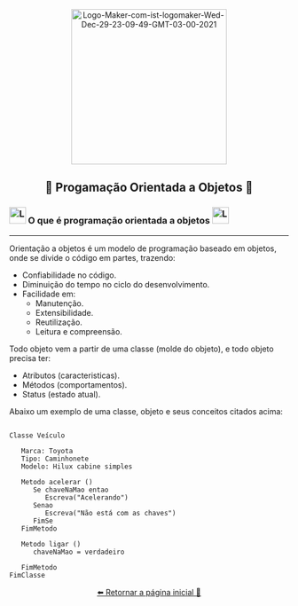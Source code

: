 <div align= "center" >

 <a href="https://ibb.co/GVgvbtG">
   <img height= "280" src="https://i.ibb.co/LC4z2JB/Logo-Maker-com-ist-logomaker-Wed-Dec-29-23-09-49-GMT-03-00-2021.jpg" alt="Logo-Maker-com-ist-logomaker-Wed-Dec-29-23-09-49-GMT-03-00-2021" border="0" /></a>

## 🔹 Progamação Orientada a Objetos 🔹
</div>

### <a href="https://ibb.co/q1gVTnn"><img height= "30" src="https://i.ibb.co/kcDvNyy/Logo-Maker-com-ist-logomaker-Thu-Dec-30-03-20-30-GMT-03-00-2021-2.png" alt="Logo-Maker-com-ist-logomaker-Thu-Dec-30-03-20-30-GMT-03-00-2021-2" border="0" /></a>  O que é programação orientada a objetos  <a href="https://ibb.co/h2GTr5m"><img height= "30" src="https://i.ibb.co/qmH2hGr/Logo-Maker-com-ist-logomaker-Thu-Dec-30-00-17-31-GMT-03-00-2021-4.png" alt="Logo-Maker-com-ist-logomaker-Thu-Dec-30-00-17-31-GMT-03-00-2021-4" border="0" /></a>

---

Orientação a objetos é um modelo de programação baseado em objetos, onde se divide o código em partes, trazendo:
* Confiabilidade no código.
* Diminuição do tempo no ciclo do desenvolvimento.
* Facilidade em:
  * Manutenção.
  * Extensibilidade.
  * Reutilização.
  * Leitura e compreensão.
  
Todo objeto vem a partir de uma classe (molde do objeto), e todo objeto precisa ter:
* Atributos (caracteristicas).
* Métodos (comportamentos).
* Status (estado atual).
  
Abaixo um exemplo de uma classe, objeto e seus conceitos citados acima:

```

Classe Veículo

   Marca: Toyota
   Tipo: Caminhonete
   Modelo: Hilux cabine simples

   Metodo acelerar ()
      Se chaveNaMao entao
         Escreva("Acelerando")
      Senao
         Escreva("Não está com as chaves")
      FimSe
   FimMetodo

   Metodo ligar ()
      chaveNaMao = verdadeiro

   FimMetodo
FimClasse

```

<div align= "center" >

[⬅️ Retornar a página inicial 📃](https://github.com/Ruths2/Java)
</div>

